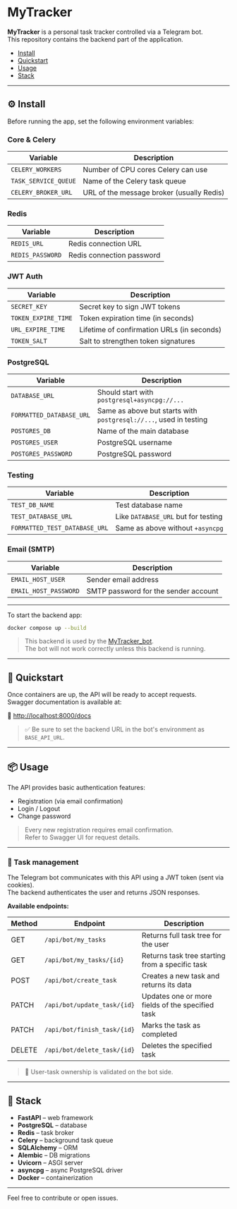 # MyTracker

**MyTracker** is a personal task tracker controlled via a Telegram bot.  
This repository contains the backend part of the application.

- [Install](#install)
- [Quickstart](#quickstart)
- [Usage](#usage)
- [Stack](#stack)

---

## ⚙️ Install

Before running the app, set the following environment variables:

### Core & Celery

| Variable               | Description                                 |
|------------------------|---------------------------------------------|
| `CELERY_WORKERS`       | Number of CPU cores Celery can use          |
| `TASK_SERVICE_QUEUE`   | Name of the Celery task queue               |
| `CELERY_BROKER_URL`    | URL of the message broker (usually Redis)   |

### Redis

| Variable         | Description                      |
|------------------|----------------------------------|
| `REDIS_URL`      | Redis connection URL             |
| `REDIS_PASSWORD` | Redis connection password        |

### JWT Auth

| Variable             | Description                                                  |
|----------------------|--------------------------------------------------------------|
| `SECRET_KEY`         | Secret key to sign JWT tokens                                |
| `TOKEN_EXPIRE_TIME`  | Token expiration time (in seconds)                           |
| `URL_EXPIRE_TIME`    | Lifetime of confirmation URLs (in seconds)                   |
| `TOKEN_SALT`         | Salt to strengthen token signatures                          |

### PostgreSQL

| Variable                   | Description                                                           |
|----------------------------|-----------------------------------------------------------------------|
| `DATABASE_URL`             | Should start with `postgresql+asyncpg://...`                          |
| `FORMATTED_DATABASE_URL`   | Same as above but starts with `postgresql://...`, used in testing     |
| `POSTGRES_DB`              | Name of the main database                                             |
| `POSTGRES_USER`            | PostgreSQL username                                                   |
| `POSTGRES_PASSWORD`        | PostgreSQL password                                                   |

### Testing

| Variable                       | Description                                            |
|--------------------------------|--------------------------------------------------------|
| `TEST_DB_NAME`                 | Test database name                                     |
| `TEST_DATABASE_URL`            | Like `DATABASE_URL` but for testing                   |
| `FORMATTED_TEST_DATABASE_URL`  | Same as above without `+asyncpg`                      |

### Email (SMTP)

| Variable              | Description                          |
|-----------------------|--------------------------------------|
| `EMAIL_HOST_USER`     | Sender email address                 |
| `EMAIL_HOST_PASSWORD` | SMTP password for the sender account |

---

To start the backend app:

```bash
docker compose up --build
```

>This backend is used by the [MyTracker_bot](https://github.com/TheAppleKingy/MyTracker_bot).  
>The bot will not work correctly unless this backend is running.

---

## 🚀 Quickstart

Once containers are up, the API will be ready to accept requests.  
Swagger documentation is available at:

🔗 [http://localhost:8000/docs](http://localhost:8000/docs)

> ✅ Be sure to set the backend URL in the bot's environment as `BASE_API_URL`.

---

## 📦 Usage

The API provides basic authentication features:

- Registration (via email confirmation)
- Login / Logout
- Change password

>Every new registration requires email confirmation.  
>Refer to Swagger UI for request details.

---

### 🧩 Task management

The Telegram bot communicates with this API using a JWT token (sent via cookies).  
The backend authenticates the user and returns JSON responses.

**Available endpoints:**

| Method | Endpoint                        | Description                                           |
|--------|----------------------------------|-------------------------------------------------------|
| GET    | `/api/bot/my_tasks`             | Returns full task tree for the user                  |
| GET    | `/api/bot/my_tasks/{id}`        | Returns task tree starting from a specific task      |
| POST   | `/api/bot/create_task`          | Creates a new task and returns its data              |
| PATCH  | `/api/bot/update_task/{id}`     | Updates one or more fields of the specified task     |
| PATCH  | `/api/bot/finish_task/{id}`     | Marks the task as completed                          |
| DELETE | `/api/bot/delete_task/{id}`     | Deletes the specified task                           |

> 🧠 User-task ownership is validated on the bot side.

---

## 🧰 Stack

- **FastAPI** – web framework  
- **PostgreSQL** – database  
- **Redis** – task broker  
- **Celery** – background task queue  
- **SQLAlchemy** – ORM  
- **Alembic** – DB migrations  
- **Uvicorn** – ASGI server  
- **asyncpg** – async PostgreSQL driver  
- **Docker** – containerization
---

Feel free to contribute or open issues.
